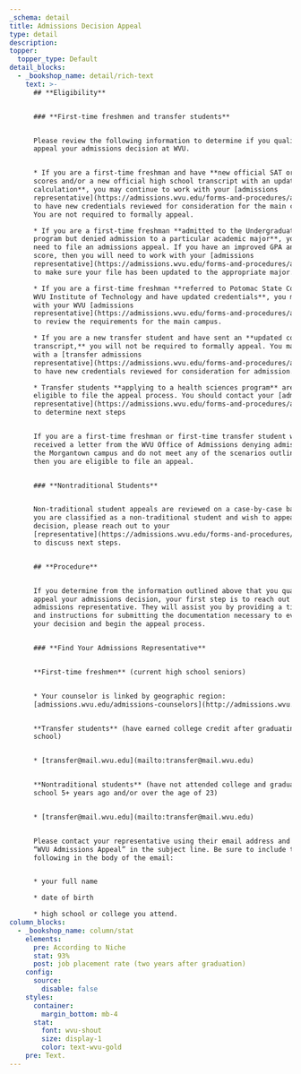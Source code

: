 ```yaml
---
_schema: detail
title: Admissions Decision Appeal
type: detail
description:
topper:
  topper_type: Default
detail_blocks:
  - _bookshop_name: detail/rich-text
    text: >-
      ## **Eligibility**


      ### **First-time freshmen and transfer students**


      Please review the following information to determine if you qualify to
      appeal your admissions decision at WVU.


      * If you are a first-time freshman and have **new official SAT or ACT
      scores and/or a new official high school transcript with an updated GPA
      calculation**, you may continue to work with your [admissions
      representative](https://admissions.wvu.edu/forms-and-procedures/admissions-decision-appeal#anchor-findadmissionsrep)
      to have new credentials reviewed for consideration for the main campus.
      You are not required to formally appeal.

      * If you are a first-time freshman **admitted to the Undergraduate Studies
      program but denied admission to a particular academic major**, you do not
      need to file an admissions appeal. If you have an improved GPA and/or test
      score, then you will need to work with your [admissions
      representative](https://admissions.wvu.edu/forms-and-procedures/admissions-decision-appeal#anchor-findadmissionsrep)
      to make sure your file has been updated to the appropriate major.

      * If you are a first-time freshman **referred to Potomac State College or
      WVU Institute of Technology and have updated credentials**, you may work
      with your WVU [admissions
      representative](https://admissions.wvu.edu/forms-and-procedures/admissions-decision-appeal#anchor-findadmissionsrep)
      to review the requirements for the main campus.

      * If you are a new transfer student and have sent an **updated college
      transcript,** you will not be required to formally appeal. You may work
      with a [transfer admissions
      representative](https://admissions.wvu.edu/forms-and-procedures/admissions-decision-appeal#anchor-findadmissionsrep)
      to have new credentials reviewed for consideration for admission.

      * Transfer students **applying to a health sciences program** are not
      eligible to file the appeal process. You should contact your [admissions
      representative](https://admissions.wvu.edu/forms-and-procedures/admissions-decision-appeal#anchor-findadmissionsrep)
      to determine next steps


      If you are a first-time freshman or first-time transfer student who has
      received a letter from the WVU Office of Admissions denying admission to
      the Morgantown campus and do not meet any of the scenarios outlined above,
      then you are eligible to file an appeal.


      ### **Nontraditional Students**


      Non-traditional student appeals are reviewed on a case-by-case basis. If
      you are classified as a non-traditional student and wish to appeal your
      decision, please reach out to your
      [representative](https://admissions.wvu.edu/forms-and-procedures/admissions-decision-appeal#anchor-findadmissionsrep)
      to discuss next steps.


      ## **Procedure**


      If you determine from the information outlined above that you qualify to
      appeal your admissions decision, your first step is to reach out to your
      admissions representative. They will assist you by providing a timeline
      and instructions for submitting the documentation necessary to evaluate
      your decision and begin the appeal process.


      ### **Find Your Admissions Representative**


      **First-time freshmen** (current high school seniors)


      * Your counselor is linked by geographic region:
      [admissions.wvu.edu/admissions-counselors](http://admissions.wvu.edu/admissions-counselors)


      **Transfer students** (have earned college credit after graduating high
      school)


      * [transfer@mail.wvu.edu](mailto:transfer@mail.wvu.edu)


      **Nontraditional students** (have not attended college and graduated high
      school 5+ years ago and/or over the age of 23)


      * [transfer@mail.wvu.edu](mailto:transfer@mail.wvu.edu)


      Please contact your representative using their email address and include
      “WVU Admissions Appeal” in the subject line. Be sure to include the
      following in the body of the email:


      * your full name

      * date of birth

      * high school or college you attend.
column_blocks:
  - _bookshop_name: column/stat
    elements:
      pre: According to Niche
      stat: 93%
      post: job placement rate (two years after graduation)
    config:
      source:
        disable: false
    styles:
      container:
        margin_bottom: mb-4
      stat:
        font: wvu-shout
        size: display-1
        color: text-wvu-gold
    pre: Text.
---
```

